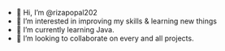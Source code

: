 - 👋 Hi, I’m @rizapopal202
- 👀 I’m interested in improving my skills & learning new things
- 🌱 I’m currently learning Java.
- 💞️ I’m looking to collaborate on every and all projects.

<!---
rizapopal202/rizapopal202 is a ✨ special ✨ repository because its `README.md` (this file) appears on your GitHub profile.
You can click the Preview link to take a look at your changes.
--->
